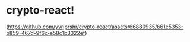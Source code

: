 # crypto-react!

(https://github.com/yvrjprshr/crypto-react/assets/66880935/661e5353-b859-467d-9f6c-e58c1b3322ef)
